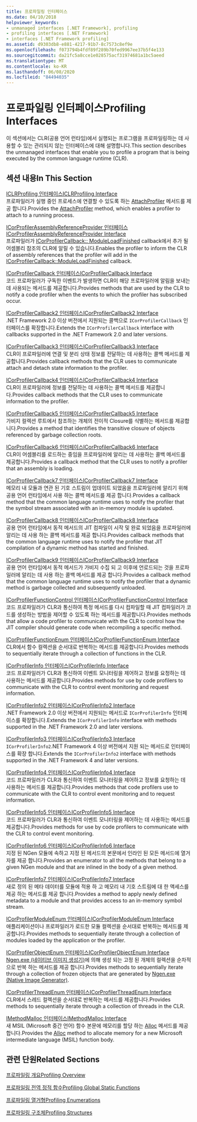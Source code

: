 ```yaml
---
title: 프로파일링 인터페이스
ms.date: 04/10/2018
helpviewer_keywords:
- unmanaged interfaces [.NET Framework], profiling
- profiling interfaces [.NET Framework]
- interfaces [.NET Framework profiling]
ms.assetid: d9303db8-e881-4217-91b7-8c7573c8ef9e
ms.openlocfilehash: f073794b4fdf89f289b70fed9967ee37b5f4e133
ms.sourcegitcommit: da21fc5a8cce1e028575acf31974681a1bc5aeed
ms.translationtype: MT
ms.contentlocale: ko-KR
ms.lasthandoff: 06/08/2020
ms.locfileid: "84494035"
---
```

# <a name="profiling-interfaces"></a><span data-ttu-id="c5508-102">프로파일링 인터페이스</span><span class="sxs-lookup"><span data-stu-id="c5508-102">Profiling Interfaces</span></span>
<span data-ttu-id="c5508-103">이 섹션에서는 CLR(공용 언어 런타임)에서 실행되는 프로그램을 프로파일링하는 데 사용할 수 있는 관리되지 않는 인터페이스에 대해 설명합니다.</span><span class="sxs-lookup"><span data-stu-id="c5508-103">This section describes the unmanaged interfaces that enable you to profile a program that is being executed by the common language runtime (CLR).</span></span>  
  
## <a name="in-this-section"></a><span data-ttu-id="c5508-104">섹션 내용</span><span class="sxs-lookup"><span data-stu-id="c5508-104">In This Section</span></span>  
 [<span data-ttu-id="c5508-105">ICLRProfiling 인터페이스</span><span class="sxs-lookup"><span data-stu-id="c5508-105">ICLRProfiling Interface</span></span>](iclrprofiling-interface.md)  
 <span data-ttu-id="c5508-106">프로파일러가 실행 중인 프로세스에 연결할 수 있도록 하는 [AttachProfiler](iclrprofiling-attachprofiler-method.md) 메서드를 제공 합니다.</span><span class="sxs-lookup"><span data-stu-id="c5508-106">Provides the [AttachProfiler](iclrprofiling-attachprofiler-method.md) method, which enables a profiler to attach to a running process.</span></span>  
  
 [<span data-ttu-id="c5508-107">ICorProfilerAssemblyReferenceProvider 인터페이스</span><span class="sxs-lookup"><span data-stu-id="c5508-107">ICorProfilerAssemblyReferenceProvider Interface</span></span>](icorprofilerassemblyreferenceprovider-interface.md)  
 <span data-ttu-id="c5508-108">프로파일러가 [ICorProfilerCallback:: ModuleLoadFinished](icorprofilercallback-moduleloadfinished-method.md) callback에서 추가 될 어셈블리 참조의 CLR에 알릴 수 있습니다.</span><span class="sxs-lookup"><span data-stu-id="c5508-108">Enables the profiler to inform the CLR of assembly references that the profiler will add in the [ICorProfilerCallback::ModuleLoadFinished](icorprofilercallback-moduleloadfinished-method.md) callback.</span></span>  
  
 [<span data-ttu-id="c5508-109">ICorProfilerCallback 인터페이스</span><span class="sxs-lookup"><span data-stu-id="c5508-109">ICorProfilerCallback Interface</span></span>](icorprofilercallback-interface.md)  
 <span data-ttu-id="c5508-110">코드 프로파일러가 구독한 이벤트가 발생하면 CLR이 해당 프로파일러에 알림을 보내는 데 사용되는 메서드를 제공합니다.</span><span class="sxs-lookup"><span data-stu-id="c5508-110">Provides methods that are used by the CLR to notify a code profiler when the events to which the profiler has subscribed occur.</span></span>  
  
 [<span data-ttu-id="c5508-111">ICorProfilerCallback2 인터페이스</span><span class="sxs-lookup"><span data-stu-id="c5508-111">ICorProfilerCallback2 Interface</span></span>](icorprofilercallback2-interface.md)  
 <span data-ttu-id="c5508-112">.NET Framework 2.0 이상 버전에서 지원되는 콜백으로 `ICorProfilerCallback` 인터페이스를 확장합니다.</span><span class="sxs-lookup"><span data-stu-id="c5508-112">Extends the `ICorProfilerCallback` interface with callbacks supported in the .NET Framework 2.0 and later versions.</span></span>  
  
 [<span data-ttu-id="c5508-113">ICorProfilerCallback3 인터페이스</span><span class="sxs-lookup"><span data-stu-id="c5508-113">ICorProfilerCallback3 Interface</span></span>](icorprofilercallback3-interface.md)  
 <span data-ttu-id="c5508-114">CLR이 프로파일러에 연결 및 분리 상태 정보를 전달하는 데 사용하는 콜백 메서드를 제공합니다.</span><span class="sxs-lookup"><span data-stu-id="c5508-114">Provides callback methods that the CLR uses to communicate attach and detach state information to the profiler.</span></span>  
  
 [<span data-ttu-id="c5508-115">ICorProfilerCallback4 인터페이스</span><span class="sxs-lookup"><span data-stu-id="c5508-115">ICorProfilerCallback4 Interface</span></span>](icorprofilercallback4-interface.md)  
 <span data-ttu-id="c5508-116">CLR이 프로파일러에 정보를 전달하는 데 사용하는 콜백 메서드를 제공합니다.</span><span class="sxs-lookup"><span data-stu-id="c5508-116">Provides callback methods that the CLR uses to communicate information to the profiler.</span></span>  
  
 [<span data-ttu-id="c5508-117">ICorProfilerCallback5 인터페이스</span><span class="sxs-lookup"><span data-stu-id="c5508-117">ICorProfilerCallback5 Interface</span></span>](icorprofilercallback5-interface.md)  
 <span data-ttu-id="c5508-118">가비지 컬렉션 루트에서 참조하는 개체의 전이적 Closure를 식별하는 메서드를 제공합니다.</span><span class="sxs-lookup"><span data-stu-id="c5508-118">Provides a method that identifies the transitive closure of objects referenced by garbage collection roots.</span></span>  
  
 [<span data-ttu-id="c5508-119">ICorProfilerCallback6 인터페이스</span><span class="sxs-lookup"><span data-stu-id="c5508-119">ICorProfilerCallback6 Interface</span></span>](icorprofilercallback6-interface.md)  
 <span data-ttu-id="c5508-120">CLR이 어셈블리를 로드하는 중임을 프로파일러에 알리는 데 사용하는 콜백 메서드를 제공합니다.</span><span class="sxs-lookup"><span data-stu-id="c5508-120">Provides a callback method that the CLR uses to notify a profiler that an assembly is loading.</span></span>  
  
 [<span data-ttu-id="c5508-121">ICorProfilerCallback7 인터페이스</span><span class="sxs-lookup"><span data-stu-id="c5508-121">ICorProfilerCallback7 Interface</span></span>](icorprofilercallback7-interface.md)  
 <span data-ttu-id="c5508-122">메모리 내 모듈과 연관 된 기호 스트림이 업데이트 되었음을 프로파일러에 알리기 위해 공용 언어 런타임에서 사용 하는 콜백 메서드를 제공 합니다.</span><span class="sxs-lookup"><span data-stu-id="c5508-122">Provides a callback method that the common language runtime uses to notify the profiler that the symbol stream associated with an in-memory module is updated.</span></span>  

[<span data-ttu-id="c5508-123">ICorProfilerCallback8 인터페이스</span><span class="sxs-lookup"><span data-stu-id="c5508-123">ICorProfilerCallback8 Interface</span></span>](icorprofilercallback8-interface.md)  
<span data-ttu-id="c5508-124">공용 언어 런타임에서 동적 메서드의 JIT 컴파일이 시작 및 완료 되었음을 프로파일러에 알리는 데 사용 하는 콜백 메서드를 제공 합니다.</span><span class="sxs-lookup"><span data-stu-id="c5508-124">Provides callback methods that the common language runtime uses to notify the profiler that JIT compilation of a dynamic method has started and finished.</span></span>

[<span data-ttu-id="c5508-125">ICorProfilerCallback9 인터페이스</span><span class="sxs-lookup"><span data-stu-id="c5508-125">ICorProfilerCallback9 Interface</span></span>](icorprofilercallback9-interface.md)  
<span data-ttu-id="c5508-126">공용 언어 런타임에서 동적 메서드가 가비지 수집 되 고 이후에 언로드되는 것을 프로파일러에 알리는 데 사용 하는 콜백 메서드를 제공 합니다.</span><span class="sxs-lookup"><span data-stu-id="c5508-126">Provides a callback method that the common language runtime uses to notify the profiler that a dynamic method is garbage collected and subsequently unloaded.</span></span>

 [<span data-ttu-id="c5508-127">ICorProfilerFunctionControl 인터페이스</span><span class="sxs-lookup"><span data-stu-id="c5508-127">ICorProfilerFunctionControl Interface</span></span>](icorprofilerfunctioncontrol-interface.md)  
 <span data-ttu-id="c5508-128">코드 프로파일러가 CLR과 통신하여 특정 메서드를 다시 컴파일할 때 JIT 컴파일러가 코드를 생성하는 방법을 제어할 수 있도록 하는 메서드를 제공합니다.</span><span class="sxs-lookup"><span data-stu-id="c5508-128">Provides methods that allow a code profiler to communicate with the CLR to control how the JIT compiler should generate code when recompiling a specific method.</span></span>  
  
 [<span data-ttu-id="c5508-129">ICorProfilerFunctionEnum 인터페이스</span><span class="sxs-lookup"><span data-stu-id="c5508-129">ICorProfilerFunctionEnum Interface</span></span>](icorprofilerfunctionenum-interface.md)  
 <span data-ttu-id="c5508-130">CLR에서 함수 컬렉션을 순서대로 반복하는 메서드를 제공합니다.</span><span class="sxs-lookup"><span data-stu-id="c5508-130">Provides methods to sequentially iterate through a collection of functions in the CLR.</span></span>  
  
 [<span data-ttu-id="c5508-131">ICorProfilerInfo 인터페이스</span><span class="sxs-lookup"><span data-stu-id="c5508-131">ICorProfilerInfo Interface</span></span>](icorprofilerinfo-interface.md)  
 <span data-ttu-id="c5508-132">코드 프로파일러가 CLR과 통신하여 이벤트 모니터링을 제어하고 정보를 요청하는 데 사용하는 메서드를 제공합니다.</span><span class="sxs-lookup"><span data-stu-id="c5508-132">Provides methods for use by code profilers to communicate with the CLR to control event monitoring and request information.</span></span>  
  
 [<span data-ttu-id="c5508-133">ICorProfilerInfo2 인터페이스</span><span class="sxs-lookup"><span data-stu-id="c5508-133">ICorProfilerInfo2 Interface</span></span>](icorprofilerinfo2-interface.md)  
 <span data-ttu-id="c5508-134">.NET Framework 2.0 이상 버전에서 지원되는 메서드로 `ICorProfilerInfo` 인터페이스를 확장합니다.</span><span class="sxs-lookup"><span data-stu-id="c5508-134">Extends the `ICorProfilerInfo` interface with methods supported in the .NET Framework 2.0 and later versions.</span></span>  
  
 [<span data-ttu-id="c5508-135">ICorProfilerInfo3 인터페이스</span><span class="sxs-lookup"><span data-stu-id="c5508-135">ICorProfilerInfo3 Interface</span></span>](icorprofilerinfo3-interface.md)  
 <span data-ttu-id="c5508-136">`ICorProfilerInfo2`.NET Framework 4 이상 버전에서 지원 되는 메서드로 인터페이스를 확장 합니다.</span><span class="sxs-lookup"><span data-stu-id="c5508-136">Extends the `ICorProfilerInfo2` interface with methods supported in the .NET Framework 4 and later versions.</span></span>  
  
 [<span data-ttu-id="c5508-137">ICorProfilerInfo4 인터페이스</span><span class="sxs-lookup"><span data-stu-id="c5508-137">ICorProfilerInfo4 Interface</span></span>](icorprofilerinfo4-interface.md)  
 <span data-ttu-id="c5508-138">코드 프로파일러가 CLR과 통신하여 이벤트 모니터링을 제어하고 정보를 요청하는 데 사용하는 메서드를 제공합니다.</span><span class="sxs-lookup"><span data-stu-id="c5508-138">Provides methods that code profilers use to communicate with the CLR to control event monitoring and to request information.</span></span>  
  
 [<span data-ttu-id="c5508-139">ICorProfilerInfo5 인터페이스</span><span class="sxs-lookup"><span data-stu-id="c5508-139">ICorProfilerInfo5 Interface</span></span>](icorprofilerinfo5-interface.md)  
 <span data-ttu-id="c5508-140">코드 프로파일러가 CLR과 통신하여 이벤트 모니터링을 제어하는 데 사용하는 메서드를 제공합니다.</span><span class="sxs-lookup"><span data-stu-id="c5508-140">Provides methods for use by code profilers to communicate with the CLR to control event monitoring.</span></span>  
  
 [<span data-ttu-id="c5508-141">ICorProfilerInfo6 인터페이스</span><span class="sxs-lookup"><span data-stu-id="c5508-141">ICorProfilerInfo6 Interface</span></span>](icorprofilerinfo6-interface.md)  
 <span data-ttu-id="c5508-142">지정 된 NGen 모듈에 속하고 지정 된 메서드의 본문에서 인라인 된 모든 메서드에 열거자를 제공 합니다.</span><span class="sxs-lookup"><span data-stu-id="c5508-142">Provides an enumerator to all the methods that belong to a given NGen module and that are inlined in the body of a given method.</span></span>  
  
 [<span data-ttu-id="c5508-143">ICorProfilerInfo7 인터페이스</span><span class="sxs-lookup"><span data-stu-id="c5508-143">ICorProfilerInfo7 Interface</span></span>](icorprofilerinfo7-interface.md)  
 <span data-ttu-id="c5508-144">새로 정의 된 메타 데이터를 모듈에 적용 하 고 메모리 내 기호 스트림에 대 한 액세스를 제공 하는 메서드를 제공 합니다.</span><span class="sxs-lookup"><span data-stu-id="c5508-144">Provides a method to apply newly defined metadata to a module and that provides access to an in-memory symbol stream.</span></span>  
  
 [<span data-ttu-id="c5508-145">ICorProfilerModuleEnum 인터페이스</span><span class="sxs-lookup"><span data-stu-id="c5508-145">ICorProfilerModuleEnum Interface</span></span>](icorprofilermoduleenum-interface.md)  
 <span data-ttu-id="c5508-146">애플리케이션이나 프로파일러가 로드한 모듈 컬렉션을 순서대로 반복하는 메서드를 제공합니다.</span><span class="sxs-lookup"><span data-stu-id="c5508-146">Provides methods to sequentially iterate through a collection of modules loaded by the application or the profiler.</span></span>  
  
 [<span data-ttu-id="c5508-147">ICorProfilerObjectEnum 인터페이스</span><span class="sxs-lookup"><span data-stu-id="c5508-147">ICorProfilerObjectEnum Interface</span></span>](icorprofilerobjectenum-interface.md)  
 <span data-ttu-id="c5508-148">[Ngen.exe (네이티브 이미지 생성기)](../../tools/ngen-exe-native-image-generator.md)에 의해 생성 되는 고정 된 개체의 컬렉션을 순차적으로 반복 하는 메서드를 제공 합니다.</span><span class="sxs-lookup"><span data-stu-id="c5508-148">Provides methods to sequentially iterate through a collection of frozen objects that are generated by [Ngen.exe (Native Image Generator)](../../tools/ngen-exe-native-image-generator.md).</span></span>  
  
 [<span data-ttu-id="c5508-149">ICorProfilerThreadEnum 인터페이스</span><span class="sxs-lookup"><span data-stu-id="c5508-149">ICorProfilerThreadEnum Interface</span></span>](icorprofilerthreadenum-interface.md)  
 <span data-ttu-id="c5508-150">CLR에서 스레드 컬렉션을 순서대로 반복하는 메서드를 제공합니다.</span><span class="sxs-lookup"><span data-stu-id="c5508-150">Provides methods to sequentially iterate through a collection of threads in the CLR.</span></span>  
  
 [<span data-ttu-id="c5508-151">IMethodMalloc 인터페이스</span><span class="sxs-lookup"><span data-stu-id="c5508-151">IMethodMalloc Interface</span></span>](imethodmalloc-interface.md)  
 <span data-ttu-id="c5508-152">새 MSIL (Microsoft 중간 언어) 함수 본문에 메모리를 할당 하는 [Alloc](imethodmalloc-alloc-method.md) 메서드를 제공 합니다.</span><span class="sxs-lookup"><span data-stu-id="c5508-152">Provides the [Alloc](imethodmalloc-alloc-method.md) method to allocate memory for a new Microsoft intermediate language (MSIL) function body.</span></span>  
  
## <a name="related-sections"></a><span data-ttu-id="c5508-153">관련 단원</span><span class="sxs-lookup"><span data-stu-id="c5508-153">Related Sections</span></span>  
 [<span data-ttu-id="c5508-154">프로파일링 개요</span><span class="sxs-lookup"><span data-stu-id="c5508-154">Profiling Overview</span></span>](profiling-overview.md)  
  
 [<span data-ttu-id="c5508-155">프로파일링 전역 정적 함수</span><span class="sxs-lookup"><span data-stu-id="c5508-155">Profiling Global Static Functions</span></span>](profiling-global-static-functions.md)  
  
 [<span data-ttu-id="c5508-156">프로파일링 열거형</span><span class="sxs-lookup"><span data-stu-id="c5508-156">Profiling Enumerations</span></span>](profiling-enumerations.md)  
  
 [<span data-ttu-id="c5508-157">프로파일링 구조체</span><span class="sxs-lookup"><span data-stu-id="c5508-157">Profiling Structures</span></span>](profiling-structures.md)
